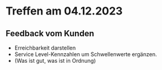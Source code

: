 # Treffen am 04.12.2023

## Feedback vom Kunden

- Erreichbarkeit darstellen
- Service Level-Kennzahlen um Schwellenwerte ergänzen.
- (Was ist gut, was ist in Ordnung)
